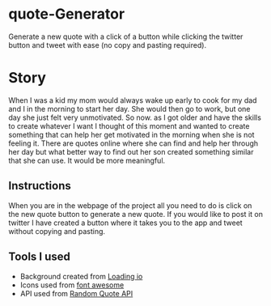 # quote-Generator
Generate a new quote with a click of a button while clicking the twitter button and tweet with ease (no copy and pasting required).
# Story
When I was a kid my mom would always wake up early to cook for my dad and I in the morning to start her day. She would then go to work, but one day she just felt very unmotivated. So now. as I got older and have the skills to create whatever I want I thought of this moment and wanted to create something that can help her get motivated in the morning when she is not feeling it. There are quotes online where she can find and help her through her day but what better way to find out her son created something similar that she can use. It would be more meaningful.
## Instructions
When you are in the webpage of the project all you need to do is click on the new quote button to generate a new quote. If you would like to post it on twitter I have created a button where it takes you to the app and tweet without copying and pasting.
## Tools I used
- Background created from [Loading io](https://loading.io/)
- Icons used from [font awesome](https://fontawesome.com/)
- API used from [Random Quote API](https://forismatic.com/en/api/)
